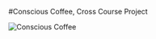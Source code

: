 #Conscious Coffee, Cross Course Project


![Conscious Coffee ](https://user-images.githubusercontent.com/91637854/207985355-02f6df96-41b7-4b99-9b5c-79f489504443.png)


